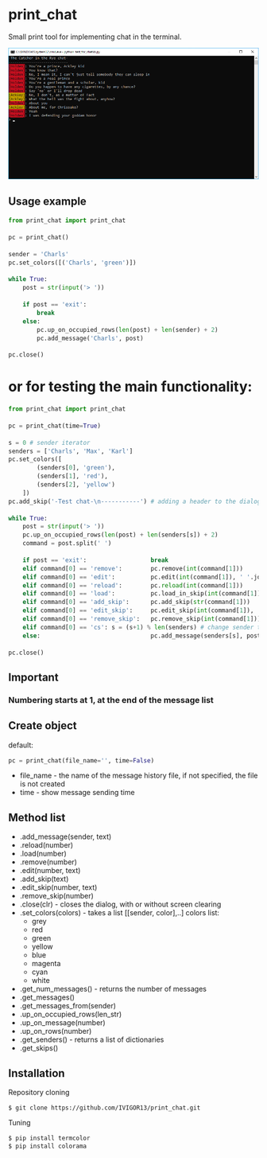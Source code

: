 # print_chat
Small print tool for implementing chat in the terminal.

![The Catcher in the Rye chat](https://github.com/IVIGOR13/print_chat/blob/master/screen_chat_in_the_rye.png)

## Usage example
```python
from print_chat import print_chat

pc = print_chat()

sender = 'Charls'
pc.set_colors([('Charls', 'green')])

while True:
    post = str(input('> '))

    if post == 'exit':
        break
    else:
        pc.up_on_occupied_rows(len(post) + len(sender) + 2)
        pc.add_message('Charls', post)

pc.close()
```
# or for testing the main functionality:
```python
from print_chat import print_chat

pc = print_chat(time=True)

s = 0 # sender iterator
senders = ['Charls', 'Max', 'Karl']
pc.set_colors([
        (senders[0], 'green'),
        (senders[1], 'red'),
        (senders[2], 'yellow')
    ])
pc.add_skip('-Test chat-\n-----------') # adding a header to the dialog

while True:
    post = str(input('> '))
    pc.up_on_occupied_rows(len(post) + len(senders[s]) + 2)
    command = post.split(' ')

    if post == 'exit':                  break
    elif command[0] == 'remove':        pc.remove(int(command[1]))
    elif command[0] == 'edit':          pc.edit(int(command[1]), ' '.join(command[2:]))
    elif command[0] == 'reload':        pc.reload(int(command[1]))
    elif command[0] == 'load':          pc.load_in_skip(int(command[1]))
    elif command[0] == 'add_skip':      pc.add_skip(str(command[1]))
    elif command[0] == 'edit_skip':     pc.edit_skip(int(command[1]), ' '.join(command[2:]))
    elif command[0] == 'remove_skip':   pc.remove_skip(int(command[1]))
    elif command[0] == 'cs': s = (s+1) % len(senders) # change sender to next
    else:                               pc.add_message(senders[s], post)

pc.close()
```

## Important
### Numbering starts at 1, at the end of the message list

## Create object
default:
```python
pc = print_chat(file_name='', time=False)
```
* file_name - the name of the message history file, if not specified, the file is not created
* time - show message sending time

## Method list
* .add_message(sender, text)
* .reload(number)
* .load(number)
* .remove(number)
* .edit(number, text)
* .add_skip(text) 
* .edit_skip(number, text)
* .remove_skip(number)
* .close(clr)                       - closes the dialog, with or without screen clearing
* .set_colors(colors)               - takes a list [[sender, color],..]
   colors list:
     * grey
     * red
     * green
     * yellow
     * blue
     * magenta
     * cyan
     * white
* .get_num_messages()               - returns the number of messages
* .get_messages()
* .get_messages_from(sender)
* .up_on_occupied_rows(len_str)
* .up_on_message(number)
* .up_on_rows(number)
* .get_senders()                    - returns a list of dictionaries
* .get_skips()

## Installation
Repository cloning
```
$ git clone https://github.com/IVIGOR13/print_chat.git
```
Tuning
```
$ pip install termcolor
$ pip install colorama
```
